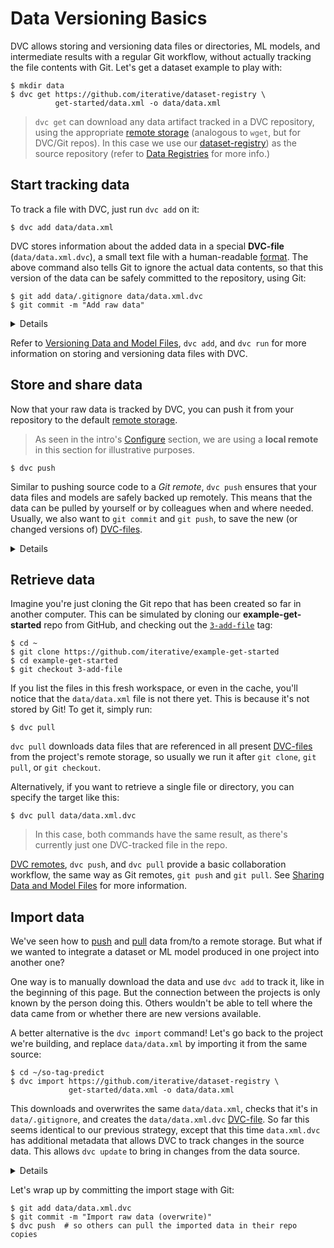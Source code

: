 # Data Versioning Basics

DVC allows storing and versioning data files or directories, ML models, and
intermediate results with a regular Git workflow, without actually tracking the
file contents with Git. Let's get a dataset example to play with:

```dvc
$ mkdir data
$ dvc get https://github.com/iterative/dataset-registry \
          get-started/data.xml -o data/data.xml
```

> `dvc get` can download any <abbr>data artifact</abbr> tracked in a <abbr>DVC
> repository</abbr>, using the appropriate
> [remote storage](/doc/command-reference/remote) (analogous to `wget`, but for
> DVC/Git repos). In this case we use our
> [dataset-registry](https://github.com/iterative/dataset-registry)) as the
> source repository (refer to [Data Registries](/doc/use-cases/data-registries)
> for more info.)

## Start tracking data

To track a file with DVC, just run `dvc add` on it:

```dvc
$ dvc add data/data.xml
```

DVC stores information about the added data in a special **DVC-file**
(`data/data.xml.dvc`), a small text file with a human-readable
[format](/doc/user-guide/dvc-file-format). The above command also tells Git to
ignore the actual data contents, so that this version of the data can be safely
committed to the <abbr>repository</abbr>, using Git:

```dvc
$ git add data/.gitignore data/data.xml.dvc
$ git commit -m "Add raw data"
```

<details>

### Expand to learn about DVC internals

`dvc add` moves the data file to the project's <abbr>cache</abbr> (see
[DVC Files and Directories](/doc/user-guide/dvc-files-and-directories)), and
makes file links (or copies) with the original file names back in the
<abbr>workspace</abbr>, which is what you see inside the project.

```dvc
$ ls -R .dvc/cache
...
    .dvc/cache/a3:
    04afb96060aad90176268345e10355
```

The hash value of the `data/data.xml` file we just added,
`a304afb96060aad90176268345e10355` determines the path and file name shown
above. And if you check the `data/data.xml.dvc` DVC-file created by DVC, you
will see that it has this string inside.

### Important note on cache performance

DVC tries to use reflinks\* by default to link your data files from the DVC
cache to the workspace, optimizing speed and storage space. However, reflinks
are not widely supported yet and DVC falls back to actually copying data files
to/from the cache. **Copying can be very slow with large files**, and duplicates
storage requirements.

Hardlinks and symlinks are also available for optimized cache linking but,
(unlike reflinks) they carry the risk of accidentally corrupting the cache if
tracked data files are modified in the workspace.

See [Large Dataset Optimization](/doc/user-guide/large-dataset-optimization) and
`dvc config cache` for more information.

> \***copy-on-write links or "reflinks"** are a relatively new way to link files
> in UNIX-style file systems. Unlike hardlinks or symlinks, they support
> transparent [copy on write](https://en.wikipedia.org/wiki/Copy-on-write). This
> means that editing a reflinked file is always safe as all the other links to
> the file will reflect the changes.

</details>

Refer to
[Versioning Data and Model Files](/doc/use-cases/versioning-data-and-model-files),
`dvc add`, and `dvc run` for more information on storing and versioning data
files with DVC.

## Store and share data

Now that your raw data is tracked by DVC, you can push it from your repository
to the default [remote storage](/doc/command-reference/remote).

> As seen in the intro's [Configure](/doc/tutorials/get-started#configure)
> section, we are using a **local remote** in this section for illustrative
> purposes.

```dvc
$ dvc push
```

Similar to pushing source code to a _Git remote_, `dvc push` ensures that your
data files and models are safely backed up remotely. This means that the data
can be pulled by yourself or by colleagues when and where needed. Usually, we
also want to `git commit` and `git push`, to save the new (or changed versions
of) [DVC-files](/doc/user-guide/dvc-file-format).

<details>

### Expand to learn more about DVC internals

You can check that the data has been backed up to the remote (`/tmp/dvc-storage`
local directory) with:

```dvc
$ ls -R /tmp/dvc-storage
...
/tmp/dvc-storage/a3:
04afb96060aad90176268345e10355
```

</details>

## Retrieve data

Imagine you're just cloning the Git repo that has been created so far in another
computer. This can be simulated by cloning our **example-get-started** repo from
GitHub, and checking out the
[`3-add-file`](https://github.com/iterative/example-get-started/tree/3-add-file)
tag:

```dvc
$ cd ~
$ git clone https://github.com/iterative/example-get-started
$ cd example-get-started
$ git checkout 3-add-file
```

If you list the files in this fresh <abbr>workspace</abbr>, or even in the
cache, you'll notice that the `data/data.xml` file is not there yet. This is
because it's not stored by Git! To get it, simply run:

```dvc
$ dvc pull
```

`dvc pull` downloads data files that are referenced in all present
[DVC-files](/doc/user-guide/dvc-file-format) from the <abbr>project</abbr>'s
remote storage, so usually we run it after `git clone`, `git pull`, or
`git checkout`.

Alternatively, if you want to retrieve a single file or directory, you can
specify the target like this:

```dvc
$ dvc pull data/data.xml.dvc
```

> In this case, both commands have the same result, as there's currently just
> one DVC-tracked file in the repo.

[DVC remotes](/doc/command-reference/remote), `dvc push`, and `dvc pull` provide
a basic collaboration workflow, the same way as Git remotes, `git push` and
`git pull`. See
[Sharing Data and Model Files](/doc/use-cases/sharing-data-and-model-files) for
more information.

## Import data

We've seen how to [push](#store-and-share-date) and [pull](#retrieve-data) data
from/to a remote storage. But what if we wanted to integrate a dataset or ML
model produced in one project into another one?

One way is to manually download the data and use `dvc add` to track it, like in
the beginning of this page. But the connection between the projects is only
known by the person doing this. Others wouldn't be able to tell where the data
came from or whether there are new versions available.

A better alternative is the `dvc import` command! Let's go back to the
<abbr>project</abbr> we're building, and replace `data/data.xml` by importing it
from the same source:

```dvc
$ cd ~/so-tag-predict
$ dvc import https://github.com/iterative/dataset-registry \
             get-started/data.xml -o data/data.xml
```

This downloads and overwrites the same `data/data.xml`, checks that it's in
`data/.gitignore`, and creates the `data/data.xml.dvc`
[DVC-file](/doc/user-guide/dvc-file-format). So far this seems identical to our
previous strategy, except that this time `data.xml.dvc` has additional metadata
that allows DVC to track changes in the source data. This allows `dvc update` to
bring in changes from the data source.

<details>

### Expand to learn more about DVC internals

DVC-files created by `dvc import` are called _import stages_. If we check the
difference against the regular DVC-file we previously had, we can see that the
latter has more fields, such as the data source `repo`, and `path` within it:

```dvc
$ git diff
...
--- a/data/data.xml.dvc
+++ b/data/data.xml.dvc
...
+deps:
+- path: get-started/data.xml
+  repo:
+    url: https://github.com/iterative/dataset-registry
+    rev_lock: f31f5c4cdae787b4bdeb97a717687d44667d9e62
```

The `url` and `rev_lock` subfields under `repo` are used to save the origin and
[version](https://git-scm.com/docs/revisions) of the dependency, respectively.

> `dvc update` updates the `rev_lock` field of the corresponding DVC-file (when
> there are changes to bring in).

Note that the [dataset-registry](https://github.com/iterative/dataset-registry)
repository doesn't actually contain a `get-started/data.xml` file. Like,
`dvc get`, importing also downloads the data from the appropriate
[remote storage](/doc/command-reference/remote).

</details>

Let's wrap up by committing the import stage with Git:

```dvc
$ git add data/data.xml.dvc
$ git commit -m "Import raw data (overwrite)"
$ dvc push  # so others can pull the imported data in their repo copies
```
